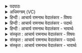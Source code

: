 <details><summary>पदपाठः</summary>

मा꣢। नः꣢। अ꣡ज्ञा꣢꣯ताः। अ। ज्ञा꣢ताः। वृज꣡नाः꣢। दु꣣राध्यः꣢। दुः꣣। आध्यः꣢। मा। अ꣡शि꣢꣯वासः। अ। शि꣣वासः। अ꣡व꣢꣯। क्र꣣मुः। त्व꣡या꣢। व꣣य꣢म्। प्र꣣व꣡तः꣢। श꣡श्व꣢꣯तीः। अ꣣पः꣢। अ꣡ति꣢꣯। शू꣣र। तरामसि। १४५७।
</details>

<details><summary>अधिमन्त्रम् (VC)</summary>

- इन्द्रः
- वसिष्ठो मैत्रावरुणिः
- बार्हतः प्रगाथः (विषमा बृहती, समा सतोबृहती)
- पञ्चमः
</details>

<details><summary>हिन्दी : आचार्य रामनाथ वेदालंकार - विषयः</summary>

अगले मन्त्र में फिर परमात्मा से प्रार्थना है।
</details>

<details><summary>हिन्दी : आचार्य रामनाथ वेदालंकार - पदार्थः</summary>

पदार्थान्वयभाषाः -  हे(इन्द्र)जगदीश! (मा)न तो(अज्ञाताः)अज्ञात(वृजनाः)बलवान् वा युद्ध करनेवाले(दुराध्यः)बुरे मनसूबे बाँधनेवाले शत्रु और(मा)न ही(अशिवासः)अभ्रद परिचित लोग(नः)हमें(अवक्रमुः)पददलित कर सकें। हे(शूर)वीर जगदीश्वर! (त्वया)आपकी सहायता से(प्रवतः)उत्कृष्ट आचरणवाले(वयम्)हम आपके उपासक(शश्वतीः)बहुत सी(अपः)नदियों को अर्थात् नदियों के समान उमड़नेवाली बाधाओं को(अति तरामसि)पार कर लेवें ॥२॥
</details>

<details><summary>हिन्दी : आचार्य रामनाथ वेदालंकार - भावार्थः</summary>

भावार्थभाषाः -  जैसे शत्रु लोग,वैसे ही सम्बन्धी जन भी कभी-कभी पाप आदि कर्मों में लिप्त करते हैं और विघ्न भी धर्ममार्ग में बाधक होते हैं। परमेश्वर से बल पाकर उन सबको हम लाँघ जाएँ ॥२॥
</details>

<details><summary>संस्कृत : आचार्य रामनाथ वेदालंकार - विषयः</summary>

अथ पुनरपि परमात्मा प्रार्थ्यते।
</details>

<details><summary>संस्कृत : आचार्य रामनाथ वेदालंकार - पदार्थः</summary>

पदार्थान्वयभाषाः -  हे(इन्द्र)जगदीश! (मा)नैव(अज्ञाताः)अपरिचिताः(वृजनाः२)बलवन्तो योद्धारो वा।[‘मध्योदात्तं तु वृजनं वर्तते बलयुद्धयोः’ इति वेङ्कटमाधवः३। पुंसि चायमन्तर्णीतमत्वर्थः।‘कॄपॄवृजिमन्दिनिधाञः क्युः।’उ० २।८२ इत्यनेन वृजी वर्जने धातोः क्युः प्रत्ययः।] (दुराध्यः)दुरभिसन्धयः शत्रवः, (मा)नैव च अशिवासः अभ्रद्राः परिचिताः जनाः(नः)अस्मान्(अवक्रमुः)आक्राम्येयुः।[अवपूर्वः क्रमु पादविक्षेपे,लिङ्, ‘बहुलं छन्दसि।’अ० २।४।७३ इति शपो लुक्।]हे(शूर)वीर जगदीश्वर! (त्वया)तव साहाय्येन(प्रवतः)प्रकृष्टाचरणाः।[प्रोपसर्गात् ‘उपसर्गाच्छन्दसि’ धात्वर्थे।’अ० ५।१।११८ इत्यनेन वतिः प्रत्ययः।] (वयम्)तवोपासकाः(शश्वतीः)बह्वीः(अपः)नदीः,नदीवत् उद्वेल्लतीः बाधाः इत्यर्थः(अति तरामसि)पारयेम ॥२॥४
</details>

<details><summary>संस्कृत : आचार्य रामनाथ वेदालंकार - भावार्थः</summary>

भावार्थभाषाः -  यथा शत्रवस्तथैव सम्बन्धिजना अपि कदाचित् पापादिकर्मणि लिम्पन्ति,विघ्नाश्चापि धर्ममार्गे बाधका जायन्ते। परमेश्वराद् बलं प्राप्य तान् सर्वान् वयमुल्लङ्घेमहि ॥२॥
</details>